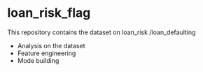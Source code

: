# loan_risk_flag
This repository contains the dataset on loan_risk /loan_defaulting 
- Analysis on the dataset
- Feature engineering
- Mode building
